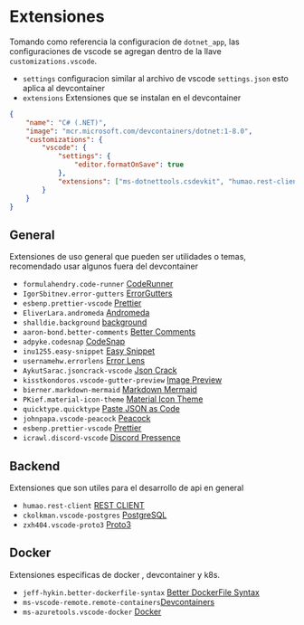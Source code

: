 # Extensiones

Tomando como referencia la configuracion de `dotnet_app`, las configuraciones de vscode se agregan dentro de la llave `customizations.vscode`.

- `settings` configuracion similar al archivo de vscode `settings.json` esto aplica al devcontainer
- `extensions` Extensiones que se instalan en el devcontainer

```json
{
	"name": "C# (.NET)",
	"image": "mcr.microsoft.com/devcontainers/dotnet:1-8.0",
	"customizations": {
		"vscode": {
			"settings": {
				"editor.formatOnSave": true
			},
			"extensions": ["ms-dotnettools.csdevkit", "humao.rest-client"]
		}
	}
}
```

## General

Extensiones de uso general que pueden ser utilidades o temas, recomendado usar algunos fuera del devcontainer

- `formulahendry.code-runner` [CodeRunner](https://marketplace.visualstudio.com/items?itemName=formulahendry.code-runner)
- `IgorSbitnev.error-gutters` [ErrorGutters](https://marketplace.visualstudio.com/items?itemName=IgorSbitnev.error-gutters)
- `esbenp.prettier-vscode` [Prettier](https://marketplace.visualstudio.com/items?itemName=esbenp.prettier-vscode)
- `EliverLara.andromeda` [Andromeda](https://marketplace.visualstudio.com/items?itemName=EliverLara.andromeda)
- `shalldie.background` [background](https://marketplace.visualstudio.com/items?itemName=shalldie.background)
- `aaron-bond.better-comments` [Better Comments](https://marketplace.visualstudio.com/items?itemName=aaron-bond.better-comments)
- `adpyke.codesnap` [CodeSnap](https://marketplace.visualstudio.com/items?itemName=adpyke.codesnap)
- `inu1255.easy-snippet` [Easy Snippet](https://marketplace.visualstudio.com/items?itemName=inu1255.easy-snippet)
- `usernamehw.errorlens` [Error Lens](https://marketplace.visualstudio.com/items?itemName=usernamehw.errorlens)
- `AykutSarac.jsoncrack-vscode` [Json Crack](https://marketplace.visualstudio.com/items?itemName=AykutSarac.jsoncrack-vscode)
- `kisstkondoros.vscode-gutter-preview` [Image Preview](https://marketplace.visualstudio.com/items?itemName=kisstkondoros.vscode-gutter-preview)
- `bierner.markdown-mermaid` [Markdown Mermaid](https://marketplace.visualstudio.com/items?itemName=bierner.markdown-mermaid)
- `PKief.material-icon-theme` [Material Icon Theme](https://marketplace.visualstudio.com/items?itemName=PKief.material-icon-theme)
- `quicktype.quicktype` [Paste JSON as Code](https://marketplace.visualstudio.com/items?itemName=quicktype.quicktype)
- `johnpapa.vscode-peacock` [Peacock](https://marketplace.visualstudio.com/items?itemName=johnpapa.vscode-peacock)
- `esbenp.prettier-vscode` [Prettier](https://marketplace.visualstudio.com/items?itemName=esbenp.prettier-vscode)
- `icrawl.discord-vscode` [Discord Pressence](https://marketplace.visualstudio.com/items?itemName=icrawl.discord-vscode)

## Backend

Extensiones que son utiles para el desarrollo de api en general

- `humao.rest-client` [REST CLIENT](https://marketplace.visualstudio.com/items?itemName=humao.rest-client)
- `ckolkman.vscode-postgres` [PostgreSQL](https://marketplace.visualstudio.com/items?itemName=ckolkman.vscode-postgres)
- `zxh404.vscode-proto3` [Proto3](https://marketplace.visualstudio.com/items?itemName=zxh404.vscode-proto3)

## Docker

Extensiones especificas de docker , devcontainer y k8s.

- `jeff-hykin.better-dockerfile-syntax` [Better DockerFile Syntax](https://marketplace.visualstudio.com/items?itemName=jeff-hykin.better-dockerfile-syntax)
- `ms-vscode-remote.remote-containers`[Devcontainers](https://marketplace.visualstudio.com/items?itemName=ms-vscode-remote.remote-containers)
- `ms-azuretools.vscode-docker` [Docker](https://marketplace.visualstudio.com/items?itemName=ms-azuretools.vscode-docker)
